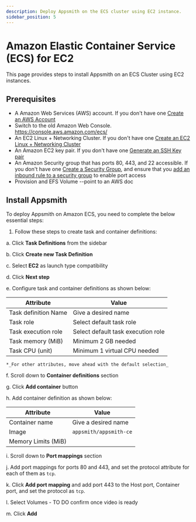 ```yaml
---
description: Deploy Appsmith on the ECS cluster using EC2 instance.
sidebar_position: 5
---
```


# Amazon Elastic Container Service (ECS) for EC2
This page provides steps to install Appsmith on an ECS Cluster using EC2 instances.

## Prerequisites
* A Amazon Web Services (AWS) account. If you don't have one [Create an AWS Account](https://aws.amazon.com/premiumsupport/knowledge-center/create-and-activate-aws-account/)
* Switch to the old Amazon Web Console. https://console.aws.amazon.com/ecs/
* An EC2 Linux + Networking Cluster. If you don't have one [Create an EC2 Linux + Networking Cluster](https://docs.aws.amazon.com/AmazonECS/latest/developerguide/create_cluster.html)
* An Amazon EC2 key pair. If you don't have one [Generate an SSH Key pair](https://docs.aws.amazon.com/AWSEC2/latest/UserGuide/ec2-key-pairs.html#having-ec2-create-your-key-pair)
* An Amazon Security group that has ports 80, 443, and 22 accessible. If you don't have one [Create a Security Group](https://docs.aws.amazon.com/AWSEC2/latest/UserGuide/working-with-security-groups.html#creating-security-group), and ensure that you [add an inbound rule to a security group](https://docs.aws.amazon.com/AWSEC2/latest/UserGuide/working-with-security-groups.html#adding-security-group-rule) to enable port access
* Provision and EFS Volume --point to an AWS doc

## Install Appsmith
To deploy Appsmith on Amazon ECS, you need to complete the below essential steps: 

1. Follow these steps to create task and container definitions:

  a. Click **Task Definitions** from the sidebar

  b. Click **Create new Task Definition**

  c. Select **EC2** as launch type compatibility

  d. Click **Next step**

  e. Configure task and container definitions as shown below:

  | Attribute              | Value                                    |
  |------------------------|------------------------------------------|
  | Task definition Name   | Give a desired name |
  | Task role              | Select default task role |
  | Task execution role    | Select default task execution role |
  | Task memory (MiB)      | Minimum 2 GB needed |
  | Task CPU (unit)        | Minimum 1 virtual CPU needed |

    *_For other attributes, move ahead with the default selection_

  f. Scroll down to **Container definitions** section

  g. Click **Add container** button

  h. Add container definition as shown below:

  | Attribute              | Value                                    |
  |------------------------|------------------------------------------|
  | Container name         | Give a desired name |
  | Image                  | `appsmith/appsmith-ce` |
  | Memory Limits (MiB)    |

  i. Scroll down to **Port mappings** section

  j. Add port mappings for ports 80 and 443, and set the protocol attribute for each of them as `tcp`. 

  k. Click **Add port mapping** and add port 443 to the Host port, Container port, and set the protocol as `tcp`.

  l. Select Volumes - TO DO confirm once video is ready

  m. Click **Add**




